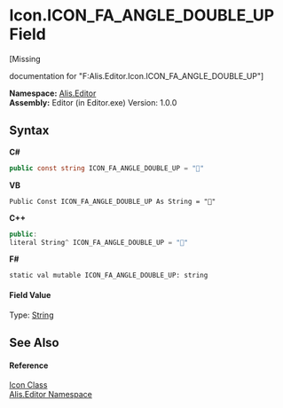# Icon.ICON_FA_ANGLE_DOUBLE_UP Field
 

\[Missing <summary> documentation for "F:Alis.Editor.Icon.ICON_FA_ANGLE_DOUBLE_UP"\]

**Namespace:**&nbsp;<a href="b150ade4-39de-a232-5f06-d3cdc1b2c538">Alis.Editor</a><br />**Assembly:**&nbsp;Editor (in Editor.exe) Version: 1.0.0

## Syntax

**C#**<br />
``` C#
public const string ICON_FA_ANGLE_DOUBLE_UP = ""
```

**VB**<br />
``` VB
Public Const ICON_FA_ANGLE_DOUBLE_UP As String = ""
```

**C++**<br />
``` C++
public:
literal String^ ICON_FA_ANGLE_DOUBLE_UP = ""
```

**F#**<br />
``` F#
static val mutable ICON_FA_ANGLE_DOUBLE_UP: string
```


#### Field Value
Type: <a href="https://docs.microsoft.com/dotnet/api/system.string" target="_blank">String</a>

## See Also


#### Reference
<a href="cc0f883c-67f8-f772-c6d7-a60b129f22a7">Icon Class</a><br /><a href="b150ade4-39de-a232-5f06-d3cdc1b2c538">Alis.Editor Namespace</a><br />